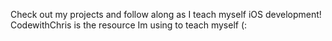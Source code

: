 Check out my projects and follow along as I teach myself iOS development! CodewithChris is the resource Im using to teach myself (:
